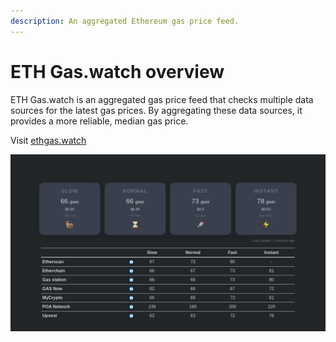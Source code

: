 ```yaml
---
description: An aggregated Ethereum gas price feed.
---
```


# ETH Gas.watch overview

ETH Gas.watch is an aggregated gas price feed that checks multiple data sources for the latest gas prices. By aggregating these data sources, it provides a more reliable, median gas price.

Visit [ethgas.watch](https://ethgas.watch/)

![](.gitbook/assets/image.png)

